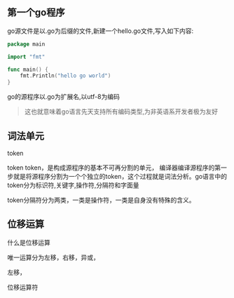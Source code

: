 


## 第一个go程序

go源文件是以.go为后缀的文件,新建一个hello.go文件,写入如下内容:

```go title="hello.go"
package main

import "fmt"

func main() {
	fmt.Println("hello go world")
}
```







go的源程序以.go为扩展名,以utf-8为编码

> 这也就意味着go语言先天支持所有编码类型,为非英语系开发者极为友好









## 词法单元

token


token
token，是构成源程序的基本不可再分割的单元，
编译器编译源程序的第一步就是将源程序分割为一个个独立的token，这个过程就是词法分析。go语言中的token分为标识符,关键字,操作符,分隔符和字面量

token分隔符分为两类，一类是操作符，一类是自身没有特殊的含义。


## 位移运算


什么是位移运算


唯一运算分为左移，右移，异或，


左移，



位移运算符

